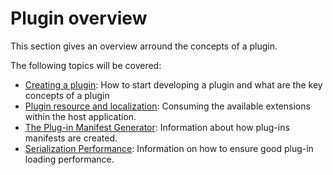 Plugin overview
=====
This section gives an overview arround the concepts of a plugin. 

The following topics will be covered:

* [Creating a plugin](creating_extensions.md): How to start developing a plugin and what are the key concepts of a plugin
* [Plugin resource and localization](plugin_resources_and_localizability.md): Consuming the available extensions within the host application.
* [The Plug-in Manifest Generator](the_plugin_manifest_generator.md): Information about how plug-ins manifests are created.
* [Serialization Performance](serialization_performance.md): Information on how to ensure good plug-in loading performance.